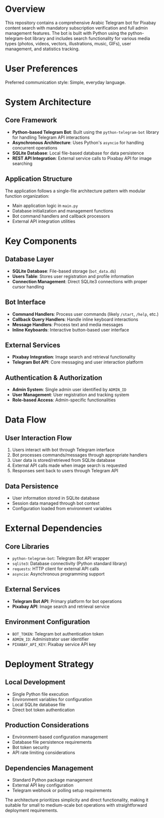 # Overview

This repository contains a comprehensive Arabic Telegram bot for Pixabay content search with mandatory subscription verification and full admin management features. The bot is built with Python using the python-telegram-bot library and includes search functionality for various media types (photos, videos, vectors, illustrations, music, GIFs), user management, and statistics tracking.

# User Preferences

Preferred communication style: Simple, everyday language.

# System Architecture

## Core Framework
- **Python-based Telegram Bot**: Built using the `python-telegram-bot` library for handling Telegram API interactions
- **Asynchronous Architecture**: Uses Python's `asyncio` for handling concurrent operations
- **SQLite Database**: Local file-based database for data persistence
- **REST API Integration**: External service calls to Pixabay API for image searching

## Application Structure
The application follows a single-file architecture pattern with modular function organization:
- Main application logic in `main.py`
- Database initialization and management functions
- Bot command handlers and callback processors
- External API integration utilities

# Key Components

## Database Layer
- **SQLite Database**: File-based storage (`bot_data.db`)
- **Users Table**: Stores user registration and profile information
- **Connection Management**: Direct SQLite3 connections with proper cursor handling

## Bot Interface
- **Command Handlers**: Process user commands (likely `/start`, `/help`, etc.)
- **Callback Query Handlers**: Handle inline keyboard interactions
- **Message Handlers**: Process text and media messages
- **Inline Keyboards**: Interactive button-based user interface

## External Services
- **Pixabay Integration**: Image search and retrieval functionality
- **Telegram Bot API**: Core messaging and user interaction platform

## Authentication & Authorization
- **Admin System**: Single admin user identified by `ADMIN_ID`
- **User Management**: User registration and tracking system
- **Role-based Access**: Admin-specific functionalities

# Data Flow

## User Interaction Flow
1. Users interact with bot through Telegram interface
2. Bot processes commands/messages through appropriate handlers
3. User data is stored/retrieved from SQLite database
4. External API calls made when image search is requested
5. Responses sent back to users through Telegram API

## Data Persistence
- User information stored in SQLite database
- Session data managed through bot context
- Configuration loaded from environment variables

# External Dependencies

## Core Libraries
- `python-telegram-bot`: Telegram Bot API wrapper
- `sqlite3`: Database connectivity (Python standard library)
- `requests`: HTTP client for external API calls
- `asyncio`: Asynchronous programming support

## External Services
- **Telegram Bot API**: Primary platform for bot operations
- **Pixabay API**: Image search and retrieval service

## Environment Configuration
- `BOT_TOKEN`: Telegram bot authentication token
- `ADMIN_ID`: Administrator user identifier
- `PIXABAY_API_KEY`: Pixabay service API key

# Deployment Strategy

## Local Development
- Single Python file execution
- Environment variables for configuration
- Local SQLite database file
- Direct bot token authentication

## Production Considerations
- Environment-based configuration management
- Database file persistence requirements
- Bot token security
- API rate limiting considerations

## Dependencies Management
- Standard Python package management
- External API key configuration
- Telegram webhook or polling setup requirements

The architecture prioritizes simplicity and direct functionality, making it suitable for small to medium-scale bot operations with straightforward deployment requirements.